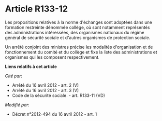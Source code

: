 # Article R133-12

Les propositions relatives à la norme d'échanges sont adoptées dans une formation restreinte dénommée collège, où sont
notamment représentés des administrations intéressées, des organismes nationaux du régime général de sécurité sociale et
d'autres organismes de protection sociale.

Un arrêté conjoint des ministres précise les modalités d'organisation et de fonctionnement du comité et du collège et fixe la
liste des administrations et organismes qui les composent respectivement.

**Liens relatifs à cet article**

_Cité par_:

  - Arrêté du 16 avril 2012 - art. 2 (V)
  - Arrêté du 16 avril 2012 - art. 3 (V)
  - Code de la sécurité sociale. - art. R133-11 (VD)

_Modifié par_:

  - Décret n°2012-494 du 16 avril 2012 - art. 1
